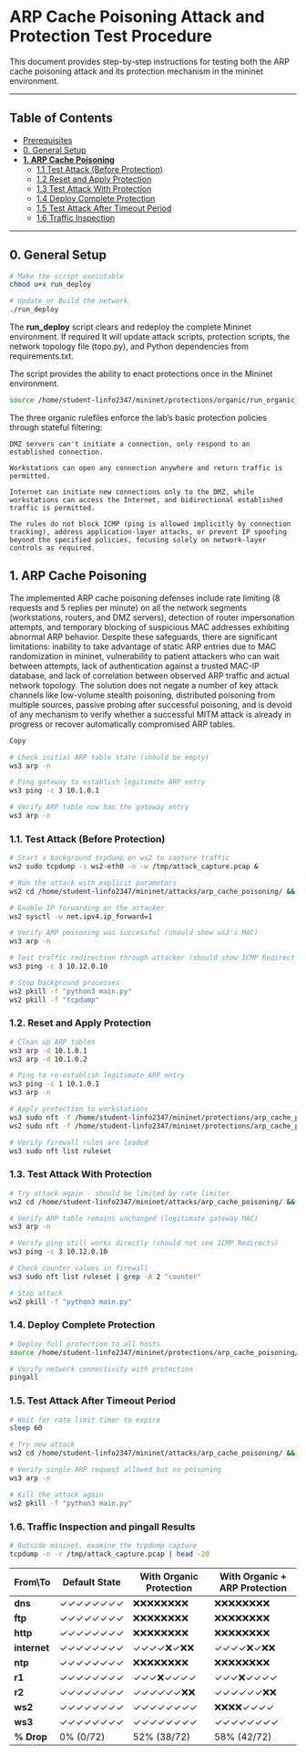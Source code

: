 # ARP Cache Poisoning Attack and Protection Test Procedure

This document provides step-by-step instructions for testing both the ARP cache poisoning attack and its protection mechanism in the mininet environment.

---


## Table of Contents
- [Prerequisites](#prerequisites)
- [0. General Setup](#0-general-setup)
- **[1. ARP Cache Poisoning](#1-arp-cache-poisoning)**
  - [1.1 Test Attack (Before Protection)](#11-test-attack-before-protection)
  - [1.2 Reset and Apply Protection](#12-reset-and-apply-protection)
  - [1.3 Test Attack With Protection](#13-test-attack-with-protection)
  - [1.4 Deploy Complete Protection](#14-deploy-complete-protection)
  - [1.5 Test Attack After Timeout Period](#15-test-attack-after-timeout-period)
  - [1.6 Traffic Inspection](#16-traffic-inspection)

---

## 0. General Setup

```bash
# Make the script executable
chmod u+x run_deploy 

# Update or Build the network
./run_deploy 
```
The **run_deploy** script clears and redeploy the complete Mininet environment. If required It will update attack scripts, protection scripts, the network topology file (topo.py), and Python dependencies from requirements.txt.

The script provides the ability to enact protections  once in the Mininet environment. 
```bash
source /home/student-linfo2347/mininet/protections/organic/run_organic_protections.py
 ```
The three organic rulefiles enforce the lab’s basic protection policies through stateful filtering:

    DMZ servers can't initiate a connection, only respond to an established connection.

    Workstations can open any connection anywhere and return traffic is permitted.

    Internet can initiate new connections only to the DMZ, while workstations can access the Internet, and bidirectional established traffic is permitted.

    The rules do not block ICMP (ping is allowed implicitly by connection tracking), address application-layer attacks, or prevent IP spoofing beyond the specified policies, focusing solely on network-layer controls as required.

## 1. ARP Cache Poisoning
The implemented ARP cache poisoning defenses include rate limiting (8 requests and 5 replies per minute) on all the network segments (workstations, routers, and DMZ servers), detection of router impersonation attempts, and temporary blocking of suspicious MAC addresses exhibiting abnormal ARP behavior. Despite these safeguards, there are significant limitations: inability to take advantage of static ARP entries due to MAC randomization in mininet, vulnerability to patient attackers who can wait between attempts, lack of authentication against a trusted MAC-IP database, and lack of correlation between observed ARP traffic and actual network topology. The solution does not negate a number of key attack channels like low-volume stealth poisoning, distributed poisoning from multiple sources, passive probing after successful poisoning, and is devoid of any mechanism to verify whether a successful MITM attack is already in progress or recover automatically compromised ARP tables.
```bash
Copy

# Check initial ARP table state (should be empty)
ws3 arp -n

# Ping gateway to establish legitimate ARP entry
ws3 ping -c 3 10.1.0.1

# Verify ARP table now has the gateway entry
ws3 arp -n
```
### 1.1. Test Attack (Before Protection)
```bash
# Start a background tcpdump on ws2 to capture traffic
ws2 sudo tcpdump -i ws2-eth0 -n -w /tmp/attack_capture.pcap &

# Run the attack with explicit parameters
ws2 cd /home/student-linfo2347/mininet/attacks/arp_cache_poisoning/ && python3 main.py --target 10.1.0.3 --gateway 10.1.0.1 --interval 0.5 &

# Enable IP forwarding on the attacker
ws2 sysctl -w net.ipv4.ip_forward=1

# Verify ARP poisoning was successful (should show ws2's MAC)
ws3 arp -n

# Test traffic redirection through attacker (should show ICMP Redirect messages)
ws3 ping -c 3 10.12.0.10

# Stop background processes
ws2 pkill -f "python3 main.py"
ws2 pkill -f "tcpdump"
```

### 1.2. Reset and Apply Protection
```bash
# Clean up ARP tables
ws3 arp -d 10.1.0.1
ws3 arp -d 10.1.0.2

# Ping to re-establish legitimate ARP entry
ws3 ping -c 1 10.1.0.1
ws3 arp -n

# Apply protection to workstations
ws3 sudo nft -f /home/student-linfo2347/mininet/protections/arp_cache_poisoning/firewall_wsx.nft
ws2 sudo nft -f /home/student-linfo2347/mininet/protections/arp_cache_poisoning/firewall_wsx.nft

# Verify firewall rules are loaded
ws3 sudo nft list ruleset
```

### 1.3. Test Attack With Protection
```bash
# Try attack again - should be limited by rate limiter
ws2 cd /home/student-linfo2347/mininet/attacks/arp_cache_poisoning/ && python3 main.py --target 10.1.0.3 --gateway 10.1.0.1 &

# Verify ARP table remains unchanged (legitimate gateway MAC)
ws3 arp -n

# Verify ping still works directly (should not see ICMP Redirects)
ws3 ping -c 3 10.12.0.10

# Check counter values in firewall
ws3 sudo nft list ruleset | grep -A 2 "counter"

# Stop attack
ws2 pkill -f "python3 main.py"
```

### 1.4. Deploy Complete Protection
```bash
# Deploy full protection to all hosts
source /home/student-linfo2347/mininet/protections/arp_cache_poisoning/run_arp_protections.py

# Verify network connectivity with protection
pingall
```

### 1.5. Test Attack After Timeout Period
```bash 
# Wait for rate limit timer to expire
sleep 60

# Try new attack
ws2 cd /home/student-linfo2347/mininet/attacks/arp_cache_poisoning/ && python3 main.py --target 10.1.0.3 --gateway 10.1.0.1 &

# Verify single ARP request allowed but no poisoning
ws3 arp -n

# Kill the attack again
ws2 pkill -f "python3 main.py"
```

### 1.6. Traffic Inspection and pingall Results
```bash
# Outside mininet, examine the tcpdump capture
tcpdump -n -r /tmp/attack_capture.pcap | head -20
```
| From\To | Default State | With Organic Protection | With Organic + ARP Protection |
|---------|---------------|-------------------------|-------------------------------|
| **dns**   | ✓✓✓✓✓✓✓✓ | ❌❌❌❌❌❌❌❌ | ❌❌❌❌❌❌❌❌ |
| **ftp**   | ✓✓✓✓✓✓✓✓ | ❌❌❌❌❌❌❌❌ | ❌❌❌❌❌❌❌❌ |
| **http**  | ✓✓✓✓✓✓✓✓ | ❌❌❌❌❌❌❌❌ | ❌❌❌❌❌❌❌❌ |
| **internet**| ✓✓✓✓✓✓✓✓ | ✓✓✓✓❌✓❌❌ | ✓✓✓✓❌✓❌❌ |
| **ntp**   | ✓✓✓✓✓✓✓✓ | ❌❌❌❌❌❌❌❌ | ❌❌❌❌❌❌❌❌ |
| **r1**    | ✓✓✓✓✓✓✓✓ | ✓✓✓❌✓✓✓✓ | ✓✓✓❌✓✓✓✓ |
| **r2**    | ✓✓✓✓✓✓✓✓ | ✓✓✓✓✓✓❌❌ | ✓✓✓✓✓✓❌❌ |
| **ws2**   | ✓✓✓✓✓✓✓✓ | ✓✓✓✓✓✓✓✓ | ❌❌❌❌✓✓✓✓ |
| **ws3**   | ✓✓✓✓✓✓✓✓ | ✓✓✓✓✓✓✓✓ | ✓✓✓✓✓✓✓✓ |
| **% Drop**| 0% (0/72) | 52% (38/72) | 58% (42/72) |



